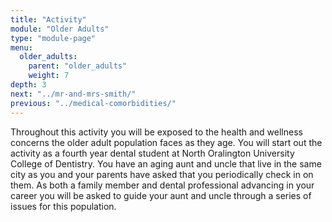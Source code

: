 ```yaml
---
title: "Activity"
module: "Older Adults"
type: "module-page"
menu:
  older_adults:
    parent: "older_adults"
    weight: 7
depth: 3
next: "../mr-and-mrs-smith/"
previous: "../medical-comorbidities/"
---
```

<div class="pageblock"><p>Throughout this activity you will be exposed to the health and wellness concerns the older adult population faces as they age. You will start out the activity as a fourth year dental student at  North Oralington University College of Dentistry. You have an aging aunt and uncle that live in the same city as you and your parents have asked that you periodically check in on them.  As both a family member and dental professional advancing in your career you will be asked to guide your aunt and uncle through a series of issues for this population.</p>
</div>